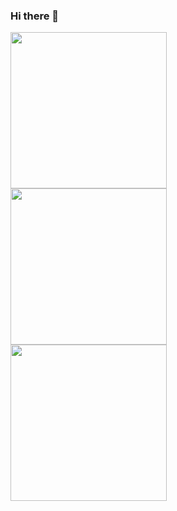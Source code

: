 ### Hi there 👋

<!--
**ritish1082/ritish1082** is a ✨ _special_ ✨ repository because its `README.md` (this file) appears on your GitHub profile.

Here are some ideas to get you started:

- 🔭 I’m currently working on ...
- 🌱 I’m currently learning ...
- 👯 I’m looking to collaborate on ...
- 🤔 I’m looking for help with ...
- 💬 Ask me about ...
- 📫 How to reach me: ...
- 😄 Pronouns: ...
- ⚡ Fun fact: ...
-->

<!-- 
[![Top Langs](https://github-readme-stats.vercel.app/api/top-langs/?username=ritish1082)](https://github.com/ritish1082/github-readme-stats)   ![ritish1082's GitHub stats]() -->

<div>
  <img src ="https://github-readme-stats.vercel.app/api/top-langs/?username=ritish1082" style="width:250px;height:250px;margin-right:150px;" >
  <img src ="https://github-readme-stats.vercel.app/api?username=ritish1082&count_private=true&show_icons=true&theme=radical" style="width:250px;height:250px">

<div>
 <img style="width: 250px;" src="https://www.holopin.io/_next/image?url=https%3A%2F%2Fassets.holopin.io%2FeyJidWNrZXQiOiJob2xvcGluLWFzc2V0cyIsImtleSI6ImFzc2V0cy9jbDhkOHVrb3MwMDk0MDlqbnVuaGRhcDd3IiwiZWRpdHMiOnsicm90YXRlIjpudWxsfX0%3D&w=1920&q=75" />
</div>




